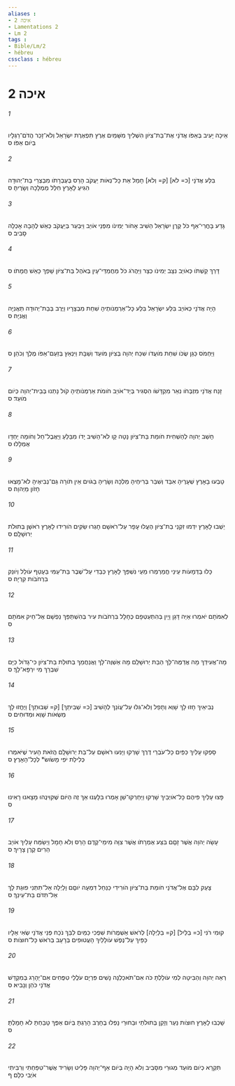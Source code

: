 ```yaml
---
aliases : 
- איכה 2
- Lamentations 2
- Lm 2
tags : 
- Bible/Lm/2
- hébreu
cssclass : hébreu
---
```


# איכה 2

###### 1
אֵיכָה יָעִיב בְּאַפֹּו אֲדֹנָי אֶת־בַּת־צִיֹּון הִשְׁלִיךְ מִשָּׁמַיִם אֶרֶץ תִּפְאֶרֶת יִשְׂרָאֵל וְלֹא־זָכַר הֲדֹם־רַגְלָיו בְּיֹום אַפֹּו׃ ס
###### 2
בִּלַּע אֲדֹנָי [כ= לֹא] [ק= וְלֹא] חָמַל אֵת כָּל־נְאֹות יַעֲקֹב הָרַס בְּעֶבְרָתֹו מִבְצְרֵי בַת־יְהוּדָה הִגִּיעַ לָאָרֶץ חִלֵּל מַמְלָכָה וְשָׂרֶיהָ׃ ס
###### 3
גָּדַע בָּחֳרִי־אַף כֹּל קֶרֶן יִשְׂרָאֵל הֵשִׁיב אָחֹור יְמִינֹו מִפְּנֵי אֹויֵב וַיִּבְעַר בְּיַעֲקֹב כְּאֵשׁ לֶהָבָה אָכְלָה סָבִיב׃ ס
###### 4
דָּרַךְ קַשְׁתֹּו כְּאֹויֵב נִצָּב יְמִינֹו כְּצָר וַיַּהֲרֹג כֹּל מַחֲמַדֵּי־עָיִן בְּאֹהֶל בַּת־צִיֹּון שָׁפַךְ כָּאֵשׁ חֲמָתֹו׃ ס
###### 5
הָיָה אֲדֹנָי כְּאֹויֵב בִּלַּע יִשְׂרָאֵל בִּלַּע כָּל־אַרְמְנֹותֶיהָ שִׁחֵת מִבְצָרָיו וַיֶּרֶב בְּבַת־יְהוּדָה תַּאֲנִיָּה וַאֲנִיָּה׃ ס
###### 6
וַיַּחְמֹס כַּגַּן שֻׂכֹּו שִׁחֵת מֹועֲדֹו שִׁכַּח יְהוָה בְּצִיֹּון מֹועֵד וְשַׁבָּת וַיִּנְאַץ בְּזַעַם־אַפֹּו מֶלֶךְ וְכֹהֵן׃ ס
###### 7
זָנַח אֲדֹנָי מִזְבְּחֹו נִאֵר מִקְדָּשֹׁו הִסְגִּיר בְּיַד־אֹויֵב חֹומֹת אַרְמְנֹותֶיהָ קֹול נָתְנוּ בְּבֵית־יְהוָה כְּיֹום מֹועֵד׃ ס
###### 8
חָשַׁב יְהוָה לְהַשְׁחִית חֹומַת בַּת־צִיֹּון נָטָה קָו לֹא־הֵשִׁיב יָדֹו מִבַּלֵּעַ וַיַּאֲבֶל־חֵל וְחֹומָה יַחְדָּו אֻמְלָלוּ׃ ס
###### 9
טָבְעוּ בָאָרֶץ שְׁעָרֶיהָ אִבַּד וְשִׁבַּר בְּרִיחֶיהָ מַלְכָּהּ וְשָׂרֶיהָ בַגֹּויִם אֵין תֹּורָה גַּם־נְבִיאֶיהָ לֹא־מָצְאוּ חָזֹון מֵיְהוָה׃ ס
###### 10
יֵשְׁבוּ לָאָרֶץ יִדְּמוּ זִקְנֵי בַת־צִיֹּון הֶעֱלוּ עָפָר עַל־רֹאשָׁם חָגְרוּ שַׂקִּים הֹורִידוּ לָאָרֶץ רֹאשָׁן בְּתוּלֹת יְרוּשָׁלִָם׃ ס
###### 11
כָּלוּ בַדְּמָעֹות עֵינַי חֳמַרְמְרוּ מֵעַי נִשְׁפַּךְ לָאָרֶץ כְּבֵדִי עַל־שֶׁבֶר בַּת־עַמִּי בֵּעָטֵף עֹולֵל וְיֹונֵק בִּרְחֹבֹות קִרְיָה׃ ס
###### 12
לְאִמֹּתָם יֹאמְרוּ אַיֵּה דָּגָן וָיָיִן בְּהִתְעַטְּפָם כֶּחָלָל בִּרְחֹבֹות עִיר בְּהִשְׁתַּפֵּךְ נַפְשָׁם אֶל־חֵיק אִמֹּתָם׃ ס
###### 13
מָה־אֲעִידֵךְ מָה אֲדַמֶּה־לָּךְ הַבַּת יְרוּשָׁלִַם מָה אַשְׁוֶה־לָּךְ וַאֲנַחֲמֵךְ בְּתוּלַת בַּת־צִיֹּון כִּי־גָדֹול כַּיָּם שִׁבְרֵךְ מִי יִרְפָּא־לָךְ׃ ס
###### 14
נְבִיאַיִךְ חָזוּ לָךְ שָׁוְא וְתָפֵל וְלֹא־גִלּוּ עַל־עֲוֹנֵךְ לְהָשִׁיב [כ= שְׁבִיתֵךְ] [ק= שְׁבוּתֵךְ] וַיֶּחֱזוּ לָךְ מַשְׂאֹות שָׁוְא וּמַדּוּחִים׃ ס
###### 15
סָפְקוּ עָלַיִךְ כַּפַּיִם כָּל־עֹבְרֵי דֶרֶךְ שָׁרְקוּ וַיָּנִעוּ רֹאשָׁם עַל־בַּת יְרוּשָׁלִָם הֲזֹאת הָעִיר שֶׁיֹּאמְרוּ כְּלִילַת יֹפִי מָשֹׂושׂ* לְכָל־הָאָרֶץ׃ ס
###### 16
פָּצוּ עָלַיִךְ פִּיהֶם כָּל־אֹויְבַיִךְ שָׁרְקוּ וַיַּחַרְקוּ־שֵׁן אָמְרוּ בִּלָּעְנוּ אַךְ זֶה הַיֹּום שֶׁקִּוִּינֻהוּ מָצָאנוּ רָאִינוּ׃ ס
###### 17
עָשָׂה יְהוָה אֲשֶׁר זָםָם בִּצַּע אֶמְרָתֹו אֲשֶׁר צִוָּה מִימֵי־קֶדֶם הָרַס וְלֹא חָמָל וַיְשַׂמַּח עָלַיִךְ אֹויֵב הֵרִים קֶרֶן צָרָיִךְ׃ ס
###### 18
צָעַק לִבָּם אֶל־אֲדֹנָי חֹומַת בַּת־צִיֹּון הֹורִידִי כַנַּחַל דִּמְעָה יֹוםָם וָלַיְלָה אַל־תִּתְּנִי פוּגַת לָךְ אַל־תִּדֹּם בַּת־עֵינֵךְ׃ ס
###### 19
קוּמִי רֹנִּי [כ= בַלַּיִל] [ק= בַלַּיְלָה] לְרֹאשׁ אַשְׁמֻרֹות שִׁפְכִי כַמַּיִם לִבֵּךְ נֹכַח פְּנֵי אֲדֹנָי שְׂאִי אֵלָיו כַּפַּיִךְ עַל־נֶפֶשׁ עֹולָלַיִךְ הָעֲטוּפִים בְּרָעָב בְּרֹאשׁ כָּל־חוּצֹות׃ ס
###### 20
רְאֵה יְהוָה וְהַבִּיטָה לְמִי עֹולַלְתָּ כֹּה אִם־תֹּאכַלְנָה נָשִׁים פִּרְיָם עֹלֲלֵי טִפֻּחִים אִם־יֵהָרֵג בְּמִקְדַּשׁ אֲדֹנָי כֹּהֵן וְנָבִיא׃ ס
###### 21
שָׁכְבוּ לָאָרֶץ חוּצֹות נַעַר וְזָקֵן בְּתוּלֹתַי וּבַחוּרַי נָפְלוּ בֶחָרֶב הָרַגְתָּ בְּיֹום אַפֶּךָ טָבַחְתָּ לֹא חָמָלְתָּ׃ ס
###### 22
תִּקְרָא כְיֹום מֹועֵד מְגוּרַי מִסָּבִיב וְלֹא הָיָה בְּיֹום אַף־יְהוָה פָּלִיט וְשָׂרִיד אֲשֶׁר־טִפַּחְתִּי וְרִבִּיתִי אֹיְבִי כִלָּם׃ ף
